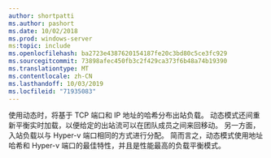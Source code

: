 ```yaml
---
author: shortpatti
ms.author: pashort
ms.date: 10/02/2018
ms.prod: windows-server
ms:topic: include
ms.openlocfilehash: ba2723e4387620154187fe20c3bd80c5ce3fc929
ms.sourcegitcommit: 73898afec450fb3c2f429ca373f6b48a74b19390
ms.translationtype: MT
ms.contentlocale: zh-CN
ms.lasthandoff: 10/03/2019
ms.locfileid: "71935083"
---
```

使用动态时，将基于 TCP 端口和 IP 地址的哈希分布出站负载。 动态模式还间重新平衡实时加载，以便给定的出站流可以在团队成员之间来回移动。 另一方面，入站负载以与 Hyper-v 端口相同的方式进行分配。 简而言之，动态模式使用地址哈希和 Hyper-v 端口的最佳特性，并且是性能最高的负载平衡模式。 

